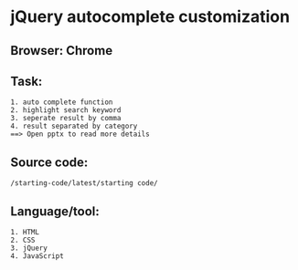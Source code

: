 # jQuery autocomplete customization

## Browser: Chrome
## Task:
```
1. auto complete function
2. highlight search keyword
3. seperate result by comma
4. result separated by category
==> Open pptx to read more details
```
## Source code:
```
/starting-code/latest/starting code/
```
## Language/tool:
```
1. HTML
2. CSS
3. jQuery
4. JavaScript
```
